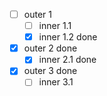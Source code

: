 * [ ] outer 1
    * [ ] inner 1.1
    * [x] inner 1.2 done
* [x] outer 2 done
    * [x] inner 2.1 done
* [x] outer 3 done
    * [ ] inner 3.1
